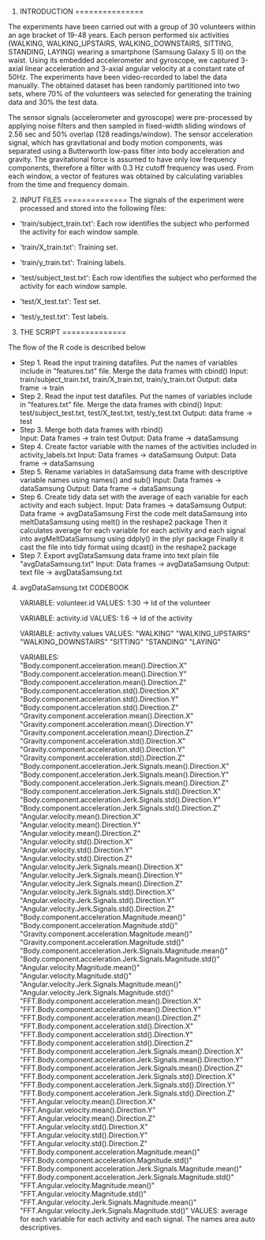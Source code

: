 



1. INTRODUCTION
===============

The experiments have been carried out with a group of 30 volunteers within an age bracket of 19-48 years. Each person performed six activities (WALKING, WALKING_UPSTAIRS, WALKING_DOWNSTAIRS, SITTING, STANDING, LAYING)
wearing a smartphone (Samsung Galaxy S II) on the waist. Using its embedded accelerometer and gyroscope, we captured 3-axial linear acceleration and 3-axial angular velocity at a constant rate of 50Hz. 
The experiments have been video-recorded to label the data manually. The obtained dataset has been randomly partitioned into two sets, where 70% of the volunteers was selected for generating the training data 
and 30% the test data. 

The sensor signals (accelerometer and gyroscope) were pre-processed by applying noise filters and then sampled in fixed-width sliding windows of 2.56 sec and 50% overlap (128 readings/window). 
The sensor acceleration signal, which has gravitational and body motion components, was separated using a Butterworth low-pass filter into body acceleration and gravity.
The gravitational force is assumed to have only low frequency components, therefore a filter with 0.3 Hz cutoff frequency was used. From each window, a vector of features was obtained by calculating variables
from the time and frequency domain.

2. INPUT FILES 
==============
The signals of the experiment were processed and stored into the following files:

- 'train/subject_train.txt': Each row identifies the subject who performed the activity for each window sample.
- 'train/X_train.txt': Training set.
- 'train/y_train.txt': Training labels.

- 'test/subject_test.txt': Each row identifies the subject who performed the activity for each window sample.
- 'test/X_test.txt': Test set.
- 'test/y_test.txt': Test labels.


3. THE SCRIPT
==============

The flow of the R code is described below

- Step 1. Read the input training datafiles. Put the names of variables include in "features.txt" file. Merge the data frames with cbind()
			Input: train/subject_train.txt, train/X_train.txt, train/y_train.txt
			Output: data frame -> train
- Step 2. Read the input test datafiles. Put the names of variables include in "features.txt" file.  Merge the data frames with cbind()
			Input: test/subject_test.txt, test/X_test.txt, test/y_test.txt
			Output: data frame -> test
- Step 3. Merge both data frames with rbind()			
			Input: Data frames -> train test
			Output: Data frame -> dataSamsung
- Step 4. Create factor variable with the names of the activities included in activity_labels.txt
			Input: Data frames -> dataSamsung
			Output: Data frame -> dataSamsung
- Step 5. Rename variables in dataSamsung data frame with descriptive variable names using names() and sub()
			Input: Data frames -> dataSamsung
			Output: Data frame -> dataSamsung
- Step 6. Create tidy data set with the average of each variable for each activity and each subject.
			Input: Data frames -> dataSamsung
			Output: Data frame -> avgDataSamsung
		First the code melt dataSamsung into meltDataSamsung using melt() in the reshape2 package
		Then it calculates average for each variable for each activity and each signal into avgMeltDataSamsung using ddply() in the plyr package 
		Finally it cast the file into tidy format using dcast() in the reshape2 package
- Step 7. Export avgDataSamsung data frame into text plain file "avgDataSamsung.txt"
			Input: Data frames -> avgDataSamsung
			Output: text file  -> avgDataSamsung.txt

4. avgDataSamsung.txt CODEBOOK 			

	VARIABLE: volunteer.id
	VALUES:	  1:30 -> Id of the volunteer

	VARIABLE: activity.id
	VALUES:	  1:6 -> Id of the activity	
	
	VARIABLE: activity.values
	VALUES:	  "WALKING"
			  "WALKING_UPSTAIRS"
			  "WALKING_DOWNSTAIRS"
			  "SITTING"
			  "STANDING"
			  "LAYING"
		
	VARIABLES:  
		"Body.component.acceleration.mean().Direction.X"                 
		"Body.component.acceleration.mean().Direction.Y"                 
		"Body.component.acceleration.mean().Direction.Z"                 
		"Body.component.acceleration.std().Direction.X"                  
		"Body.component.acceleration.std().Direction.Y"                  
		"Body.component.acceleration.std().Direction.Z"                  
		"Gravity.component.acceleration.mean().Direction.X"              
		"Gravity.component.acceleration.mean().Direction.Y"              
		"Gravity.component.acceleration.mean().Direction.Z"              
		"Gravity.component.acceleration.std().Direction.X"               
		"Gravity.component.acceleration.std().Direction.Y"               
		"Gravity.component.acceleration.std().Direction.Z"               
		"Body.component.acceleration.Jerk.Signals.mean().Direction.X"    
		"Body.component.acceleration.Jerk.Signals.mean().Direction.Y"    
		"Body.component.acceleration.Jerk.Signals.mean().Direction.Z"    
		"Body.component.acceleration.Jerk.Signals.std().Direction.X"     
		"Body.component.acceleration.Jerk.Signals.std().Direction.Y"     
		"Body.component.acceleration.Jerk.Signals.std().Direction.Z"     
		"Angular.velocity.mean().Direction.X"                            
		"Angular.velocity.mean().Direction.Y"                            
		"Angular.velocity.mean().Direction.Z"                            
		"Angular.velocity.std().Direction.X"                             
		"Angular.velocity.std().Direction.Y"                             
		"Angular.velocity.std().Direction.Z"                             
		"Angular.velocity.Jerk.Signals.mean().Direction.X"               
		"Angular.velocity.Jerk.Signals.mean().Direction.Y"               
		"Angular.velocity.Jerk.Signals.mean().Direction.Z"               
		"Angular.velocity.Jerk.Signals.std().Direction.X"                
		"Angular.velocity.Jerk.Signals.std().Direction.Y"                
		"Angular.velocity.Jerk.Signals.std().Direction.Z"                
		"Body.component.acceleration.Magnitude.mean()"                   
		"Body.component.acceleration.Magnitude.std()"                    
		"Gravity.component.acceleration.Magnitude.mean()"                
		"Gravity.component.acceleration.Magnitude.std()"                 
		"Body.component.acceleration.Jerk.Signals.Magnitude.mean()"      
		"Body.component.acceleration.Jerk.Signals.Magnitude.std()"       
		"Angular.velocity.Magnitude.mean()"                              
		"Angular.velocity.Magnitude.std()"                               
		"Angular.velocity.Jerk.Signals.Magnitude.mean()"                 
		"Angular.velocity.Jerk.Signals.Magnitude.std()"                  
		"FFT.Body.component.acceleration.mean().Direction.X"             
		"FFT.Body.component.acceleration.mean().Direction.Y"             
		"FFT.Body.component.acceleration.mean().Direction.Z"             
		"FFT.Body.component.acceleration.std().Direction.X"              
		"FFT.Body.component.acceleration.std().Direction.Y"              
		"FFT.Body.component.acceleration.std().Direction.Z"              
		"FFT.Body.component.acceleration.Jerk.Signals.mean().Direction.X"
		"FFT.Body.component.acceleration.Jerk.Signals.mean().Direction.Y"
		"FFT.Body.component.acceleration.Jerk.Signals.mean().Direction.Z"
		"FFT.Body.component.acceleration.Jerk.Signals.std().Direction.X" 
		"FFT.Body.component.acceleration.Jerk.Signals.std().Direction.Y" 
		"FFT.Body.component.acceleration.Jerk.Signals.std().Direction.Z" 
		"FFT.Angular.velocity.mean().Direction.X"                        
		"FFT.Angular.velocity.mean().Direction.Y"                        
		"FFT.Angular.velocity.mean().Direction.Z"                        
		"FFT.Angular.velocity.std().Direction.X"                         
		"FFT.Angular.velocity.std().Direction.Y"                         
		"FFT.Angular.velocity.std().Direction.Z"                         
		"FFT.Body.component.acceleration.Magnitude.mean()"               
		"FFT.Body.component.acceleration.Magnitude.std()"                
		"FFT.Body.component.acceleration.Jerk.Signals.Magnitude.mean()"  
		"FFT.Body.component.acceleration.Jerk.Signals.Magnitude.std()"   
		"FFT.Angular.velocity.Magnitude.mean()"                          
		"FFT.Angular.velocity.Magnitude.std()"                           
		"FFT.Angular.velocity.Jerk.Signals.Magnitude.mean()"             
		"FFT.Angular.velocity.Jerk.Signals.Magnitude.std()"
	VALUES: average for each variable for each activity and each signal. The names area auto descriptives.
	
				